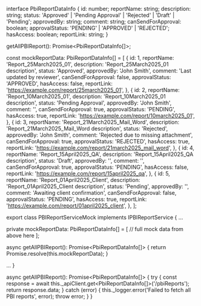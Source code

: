 interface PbiReportDataInfo {
  id: number;
  reportName: string;
  description: string;
  status: 'Approved' | 'Pending Approval' | 'Rejected' | 'Draft' | 'Pending';
  approvedBy: string;
  comment: string;
  canSendForApproval: boolean;
  approvalStatus: 'PENDING' | 'APPROVED' | 'REJECTED';
  hasAccess: boolean;
  reportLink: string;
}



getAllPBIReport(): Promise<PbiReportDataInfo[]>;


const mockReportData: PbiReportDataInfo[] = [
  {
    id: 1,
    reportName: 'Report_25March2025_01',
    description: 'Report_25March2025_01 description',
    status: 'Approved',
    approvedBy: 'John Smith',
    comment: 'Last updated by reviewer',
    canSendForApproval: false,
    approvalStatus: 'APPROVED',
    hasAccess: false,
    reportLink: 'https://example.com/report/25march2025_01',
  },
  {
    id: 2,
    reportName: 'Report_10March2025_01',
    description: 'Report_10March2025_01 description',
    status: 'Pending Approval',
    approvedBy: 'John Smith',
    comment: '',
    canSendForApproval: true,
    approvalStatus: 'PENDING',
    hasAccess: true,
    reportLink: 'https://example.com/report/10march2025_01',
  },
  {
    id: 3,
    reportName: 'Report_21March2025_Mail_Word',
    description: 'Report_21March2025_Mail_Word description',
    status: 'Rejected',
    approvedBy: 'John Smith',
    comment: 'Rejected due to missing attachment',
    canSendForApproval: true,
    approvalStatus: 'REJECTED',
    hasAccess: true,
    reportLink: 'https://example.com/report/21march2025_mail_word',
  },
  {
    id: 4,
    reportName: 'Report_15April2025_QA',
    description: 'Report_15April2025_QA description',
    status: 'Draft',
    approvedBy: '',
    comment: '',
    canSendForApproval: true,
    approvalStatus: 'PENDING',
    hasAccess: false,
    reportLink: 'https://example.com/report/15april2025_qa',
  },
  {
    id: 5,
    reportName: 'Report_01April2025_Client',
    description: 'Report_01April2025_Client description',
    status: 'Pending',
    approvedBy: '',
    comment: 'Awaiting client confirmation',
    canSendForApproval: false,
    approvalStatus: 'PENDING',
    hasAccess: true,
    reportLink: 'https://example.com/report/01april2025_client',
  },
];


export class PBIReportServiceMock implements IPBIReportService {
  ...

  private mockReportData: PbiReportDataInfo[] = [
    // full mock data from above here
  ];

  async getAllPBIReport(): Promise<PbiReportDataInfo[]> {
    return Promise.resolve(this.mockReportData);
  }

  ...
}


async getAllPBIReport(): Promise<PbiReportDataInfo[]> {
  try {
    const response = await this._apiClient.get<PbiReportDataInfo[]>('/pbiReports');
    return response.data;
  } catch (error) {
    this._logger.error('Failed to fetch all PBI reports', error);
    throw error;
  }
}